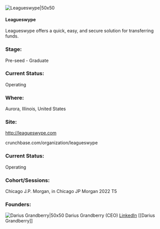 

![Leagueswype|50x50](https://res.cloudinary.com/crunchbase-production/image/upload/zsimdoae94md004oqjb8)

#### Leagueswype
Leagueswype offers a quick, easy, and secure solution for transferring funds.

### Stage: 
Pre-seed - Graduate 

### Current Status: 
Operating

### Where:
Aurora, Illinois, United States

### Site:
http://leagueswype.com



crunchbase.com/organization/leagueswype

### Current Status: 
Operating

### Cohort/Sessions: 
Chicago J.P. Morgan, in Chicago JP Morgan 2022 T5

### Founders: 

![Darius Grandberry|50x50](https://www.f6s.com/static-resource/images/profile-placeholder-user.jpg) Darius Grandberry (CEO) [LinkedIn](https://linkedin.com/in/darius-grandberry-5048b5b0) [[Darius Grandberry]]


